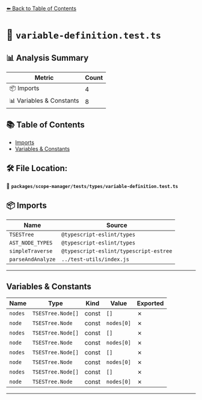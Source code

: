 [⬅️ Back to Table of Contents](../../../../index.md)

# 📄 `variable-definition.test.ts`

## 📊 Analysis Summary

| Metric | Count |
|--------|-------|
| 📦 Imports | 4 |
| 📊 Variables & Constants | 8 |

## 📚 Table of Contents

- [Imports](#imports)
- [Variables & Constants](#variables-constants)

## 🛠️ File Location:
📂 **`packages/scope-manager/tests/types/variable-definition.test.ts`**

## 📦 Imports

| Name | Source |
|------|--------|
| `TSESTree` | `@typescript-eslint/types` |
| `AST_NODE_TYPES` | `@typescript-eslint/types` |
| `simpleTraverse` | `@typescript-eslint/typescript-estree` |
| `parseAndAnalyze` | `../test-utils/index.js` |


---

## Variables & Constants

| Name | Type | Kind | Value | Exported |
|------|------|------|-------|----------|
| `nodes` | `TSESTree.Node[]` | const | `[]` | ✗ |
| `node` | `TSESTree.Node` | const | `nodes[0]` | ✗ |
| `nodes` | `TSESTree.Node[]` | const | `[]` | ✗ |
| `node` | `TSESTree.Node` | const | `nodes[0]` | ✗ |
| `nodes` | `TSESTree.Node[]` | const | `[]` | ✗ |
| `node` | `TSESTree.Node` | const | `nodes[0]` | ✗ |
| `nodes` | `TSESTree.Node[]` | const | `[]` | ✗ |
| `node` | `TSESTree.Node` | const | `nodes[0]` | ✗ |


---